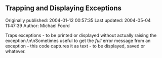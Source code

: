 ## Trapping and Displaying Exceptions 
Originally published: 2004-01-12 00:57:35 
Last updated: 2004-05-04 11:47:39 
Author: Michael Foord 
 
Traps exceptions - to be printed or displayed without actually raising the exception.\n\nSometimes useful to get the *full* error message from an exception - this code captures it as text - to be displayed, saved or whatever.